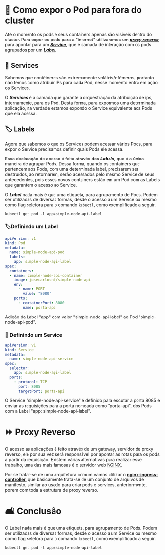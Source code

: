 # :door: Como expor o Pod para fora do cluster

Até o momento os pods e seus containers apenas são visíveis dentro do cluster. Para expor os pods para a "internet" utilizaremos um ***[proxy reverso](#fastforward-proxy-reverso)*** para apontar para um ***[Service](#buildingconstruction-services)***, que é camada de interação com os pods agrupados por um ***[Label](#label-labels)***.

## :construction: Services

Sabemos que contêineres são extremamente voláteis/efémeros, portanto não temos como atribuir IPs para cada Pod, nesse momento entra em ação os Services.

O ***Services*** é a camada que garante a orquestração da atribuição de ips, internamente, para os Pod. Desta forma, para expormos uma determinada aplicação, na verdade estamos expondo o Service equivalente aos Pods que ela acessa.

## :label: Labels

Agora que sabemos o que os Services podem acessar vários Pods, para expor o Service precisamos definir quais Pods ele acessa.

Essa declaração de acesso é feita através dos ***Labels***, que é a única maneira de agrupar Pods. Dessa forma, quando os containers que pertencem aos Pods, com uma determinada label, precisarem ser destruídos, ao retornarem, serão acessados pelo mesmo Service de seus antecedentes, pois esses novos containers estão em um Pod com as Labels que garantem o acesso ao Service.

O ***Label*** nada mais é que uma etiqueta, para agrupamento de Pods. Podem ser utilizadas de diversas formas, desde o acesso a um Service ou mesmo como flag seletora para o comando `kubectl`, como exemplificado a seguir.

```
kubectl get pod -l app=simple-node-api-label
```

### :label:Definindo um Label

```yaml
apiVersion: v1
kind: Pod
metadata:
  name: simple-node-api-pod
  labels:
    app: simple-node-api-label
spec:
  containers:
  - name: simple-node-api-container
    image: josecarlosnf/simple-node-api
    env:
      - name: PORT
        value: "8080"
    ports:
      - containerPort: 8080
        name: porta-api
```

Adição da Label "app" com valor "simple-node-api-label" ao Pod "simple-node-api-pod".

### :construction: Definindo um Service
```yaml
apiVersion: v1
kind: Service
metadata:
  name: simple-node-api-service
spec:
  selector:
    app: simple-node-api-label
  ports:
    - protocol: TCP
      port: 8085
      targetPort: porta-api
```

O Service "simple-node-api-service" é definido para escutar a porta 8085 e enviar as requisições para a porta nomeada como "porta-api", dos Pods com a Label "app: simple-node-api-label".

# :fast_forward: Proxy Reverso

O acesso as aplicações é feito através de um gateway, servidor de proxy reverso, ele por sua vez será responsável por apontar as rotas para os pods a partir da requisição. Existem várias alternativas para realizar esse trabalho, uma das mais famosas é o servidor web [NGINX](https://www.nginx.com/).

Por se tratar-se de uma arquitetura comum vamos utilizar o **[nginx-ingress-controller](https://github.com/kubernetes/ingress-nginx/)**, que basicamente trata-se de um conjunto de arquivos de manifesto, similar ao usado para criar pods e services, anteriormente, porem com toda a estrutura de proxy reverso.

# :couch_and_lamp: Conclusão
O Label nada mais é que uma etiqueta, para agrupamento de Pods. Podem ser utilizadas de diversas formas, desde o acesso a um Service ou mesmo como flag seletora para o comando `kubectl`, como exemplificado a seguir.

```
kubectl get pod -l app=simple-node-api-label
```
